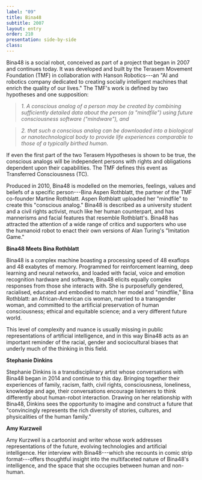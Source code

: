 ```yaml
---
label: "09"
title: Bina48
subtitle: 2007
layout: entry
order: 210
presentation: side-by-side
class: 
---
```


Bina48 is a social robot, conceived as part of a project that began in 2007 and continues today. It was developed and built by the Terasem Movement Foundation (TMF) in collaboration with Hanson Robotics---an "AI and robotics company dedicated to creating socially intelligent machines that enrich the quality of our lives." The TMF's work is defined by two hypotheses and one supposition:

> *1. A conscious analog of a person may be created by combining sufficiently detailed data about the person (a "mindfile") using future consciousness software ("mindware"), and*

> *2. that such a conscious analog can be downloaded into a biological or nanotechnological body to provide life experiences comparable to those of a typically birthed human.*

If even the first part of the two Terasem Hypotheses is shown to be true, the conscious analogs will be independent persons with rights and obligations dependent upon their capabilities. The TMF defines this event as Transferred Consciousness (TC).

Produced in 2010, Bina48 is modelled on the memories, feelings, values and beliefs of a specific person---Bina Aspen Rothblatt, the partner of the TMF co-founder Martine Rothblatt. Aspen Rothblatt uploaded her "mindfile" to create this "conscious analog." Bina48 is described as a university student and a civil rights activist, much like her human counterpart, and has mannerisms and facial features that resemble Rothblatt's. Bina48 has attracted the attention of a wide range of critics and supporters who use the humanoid robot to enact their own versions of Alan Turing's "Imitation Game."

**Bina48 Meets Bina Rothblatt**

Bina48 is a complex machine boasting a processing speed of 48 exaflops and 48 exabytes of memory. Programmed for reinforcement learning, deep learning and neural networks, and loaded with facial, voice and emotion recognition hardware and software, Bina48 elicits equally complex responses from those she interacts with. She is purposefully gendered, racialised, educated and embodied to match her model and "mindfile," Bina Rothblatt: an African-American cis woman, married to a transgender woman, and committed to the artificial preservation of human consciousness; ethical and equitable science; and a very different future world.

This level of complexity and nuance is usually missing in public representations of artificial intelligence, and in this way Bina48 acts as an important reminder of the racial, gender and sociocultural biases that underly much of the thinking in this field.

**Stephanie Dinkins**

Stephanie Dinkins is a transdisciplinary artist whose conversations with Bina48 began in 2014 and continue to this day. Bringing together their experiences of family, racism, faith, civil rights, consciousness, loneliness, knowledge and age, their conversations encourage listeners to think differently about human-robot interaction. Drawing on her relationship with Bina48, Dinkins sees the opportunity to imagine and construct a future that "convincingly represents the rich diversity of stories, cultures, and physicalities of the human family."

**Amy Kurzweil**

Amy Kurzweil is a cartoonist and writer whose work addresses representations of the future, evolving technologies and artificial intelligence. Her interview with Bina48---which she recounts in comic strip format---offers thoughtful insight into the multifaceted nature of Bina48's intelligence, and the space that she occupies between human and non-human.
